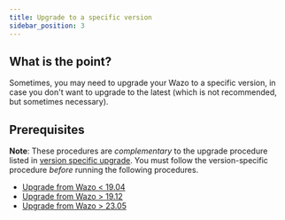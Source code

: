 ```yaml
---
title: Upgrade to a specific version
sidebar_position: 3
---
```


## What is the point?

Sometimes, you may need to upgrade your Wazo to a specific version, in case you don't want to
upgrade to the latest (which is not recommended, but sometimes necessary).

## Prerequisites

**Note**: These procedures are _complementary_ to the upgrade procedure listed in
[version specific upgrade](/uc-doc/upgrade/introduction#version-specific-upgrade). You must follow
the version-specific procedure _before_ running the following procedures.

- [Upgrade from Wazo \< 19.04](/uc-doc/upgrade/upgrade_specific_version/archives-from-wazo-stretch)
- [Upgrade from Wazo \> 19.12](/uc-doc/upgrade/upgrade_specific_version/archives-from-wazo-buster)
- [Upgrade from Wazo \> 23.05](/uc-doc/upgrade/upgrade_specific_version/archives-from-wazo-bullseye)
